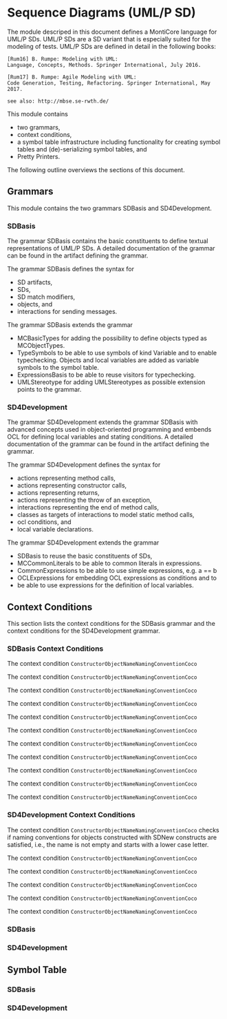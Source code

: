 <!-- (c) https://github.com/MontiCore/monticore -->
<!-- Beta-version: This is intended to become a MontiCore stable explanation. -->

# Sequence Diagrams (UML/P SD)
The module descriped in this document defines a MontiCore language for 
UML/P SDs. UML/P SDs are a SD variant that is especially suited for the 
modeling of tests. UML/P SDs are defined in detail in 
the following books:
                      
    [Rum16] B. Rumpe: Modeling with UML:
    Language, Concepts, Methods. Springer International, July 2016.
                       
    [Rum17] B. Rumpe: Agile Modeling with UML:
    Code Generation, Testing, Refactoring. Springer International, May 2017.
                       
    see also: http://mbse.se-rwth.de/

This module contains 
* two grammars, 
* context conditions, 
* a symbol table infrastructure including functionality for 
  creating symbol tables and (de)-serializing symbol tables, and
* Pretty Printers. 

The following outline overviews the sections of this document.

## Grammars
This module contains the two grammars SDBasis and SD4Development. 

### SDBasis
The grammar SDBasis contains the basic constituents to define textual 
representations of UML/P SDs. A detailed documentation of the grammar can 
be found in the artifact defining the grammar. 

The grammar SDBasis defines the syntax for 
* SD artifacts, 
* SDs, 
* SD match modifiers, 
* objects, and 
* interactions for sending messages.   
                            
The grammar SDBasis extends the grammar
* MCBasicTypes for adding the possibility to define objects typed as 
  MCObjectTypes.
* TypeSymbols to be able to use symbols of kind Variable and to enable 
  typechecking. Objects and local variables are added as variable symbols 
  to the symbol table.
* ExpressionsBasis to be able to reuse visitors for typechecking.
* UMLStereotype for adding UMLStereotypes as possible extension points to the grammar. 

### SD4Development
The grammar SD4Development extends the grammar SDBasis with advanced concepts 
used in object-oriented programming and embends OCL for defining local 
variables and stating conditions. A detailed documentation of the grammar can 
be found in the artifact defining the grammar. 

The grammar SD4Development defines the syntax for
* actions representing method calls,
* actions representing constructor calls,
* actions representing returns,
* actions representing the throw of an exception,
* interactions representing the end of method calls,
* classes as targets of interactions to model static method calls,
* ocl conditions, and
* local variable declarations.

The grammar SD4Development extends the grammar
* SDBasis to reuse the basic constituents of SDs,
* MCCommonLiterals to be able to common literals in expressions.
* CommonExpressions to be able to use simple expressions, e.g. a == b
* OCLExpressions for embedding OCL expressions as conditions and to
* be able to use expressions for the definition of local variables.

## Context Conditions
This section lists the context conditions for the SDBasis grammar and the 
context conditions for the SD4Development grammar.

### SDBasis Context Conditions
The context condition ```ConstructorObjectNameNamingConventionCoco```

The context condition ```ConstructorObjectNameNamingConventionCoco```

The context condition ```ConstructorObjectNameNamingConventionCoco```

The context condition ```ConstructorObjectNameNamingConventionCoco```

The context condition ```ConstructorObjectNameNamingConventionCoco```

The context condition ```ConstructorObjectNameNamingConventionCoco```

The context condition ```ConstructorObjectNameNamingConventionCoco```

The context condition ```ConstructorObjectNameNamingConventionCoco```

The context condition ```ConstructorObjectNameNamingConventionCoco```

The context condition ```ConstructorObjectNameNamingConventionCoco```

The context condition ```ConstructorObjectNameNamingConventionCoco```

### SD4Development Context Conditions 
The context condition ```ConstructorObjectNameNamingConventionCoco``` checks 
if naming conventions for objects constructed with SDNew constructs are 
satisfied, i.e., the name is not empty and starts with a lower case letter.

The context condition ```ConstructorObjectNameNamingConventionCoco```

The context condition ```ConstructorObjectNameNamingConventionCoco```

The context condition ```ConstructorObjectNameNamingConventionCoco```

The context condition ```ConstructorObjectNameNamingConventionCoco```

The context condition ```ConstructorObjectNameNamingConventionCoco```

 
### SDBasis

### SD4Development

## Symbol Table

### SDBasis

### SD4Development

